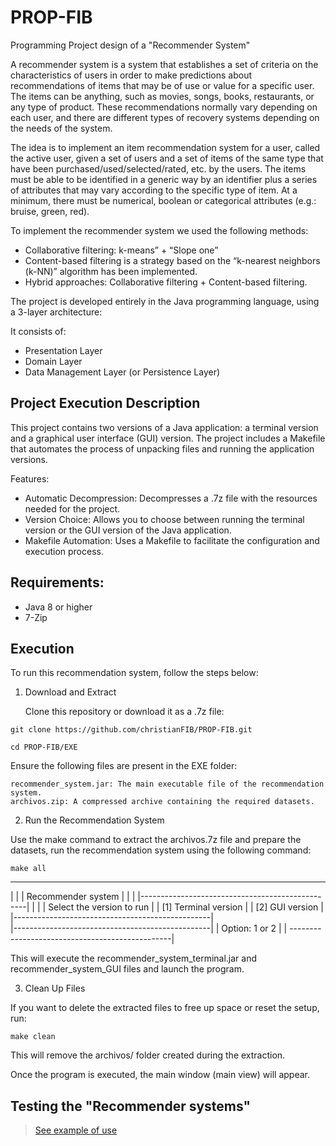 # PROP-FIB
Programming Project design of a "Recommender System"

A recommender system is a system that establishes a set of criteria on the characteristics of users in order to make predictions about recommendations of items that may be of use or value for a specific user. The items can be anything, such as movies, songs, books, restaurants, or any type of product. These recommendations normally vary depending on each user, and there are different types of recovery systems depending on the needs of the system.

The idea is to implement an item recommendation system for a user, called the active user, given a set of users and a set of items of the same type that have been purchased/used/selected/rated, etc. by the users. The items must be able to be identified in a generic way by an identifier plus a series of attributes that may vary according to the specific type of item. At a minimum, there must be numerical, boolean or categorical attributes (e.g.: bruise, green, red).

To implement the recommender system we used the following methods:

- Collaborative filtering: k-means” + “Slope one”
- Content-based filtering is a strategy based on the “k-nearest neighbors (k-NN)” algorithm has been implemented.
- Hybrid approaches: Collaborative filtering + Content-based filtering.

The project is developed entirely in the Java programming language, using a 3-layer architecture:

It consists of:
- Presentation Layer
- Domain Layer
- Data Management Layer (or Persistence Layer)

## Project Execution Description

This project contains two versions of a Java application: a terminal version and a graphical user interface (GUI) version. The project includes a Makefile that automates the process of unpacking files and running the application versions.

Features:

- Automatic Decompression: Decompresses a .7z file with the resources needed for the project.
- Version Choice: Allows you to choose between running the terminal version or the GUI version of the Java application.
- Makefile Automation: Uses a Makefile to facilitate the configuration and execution process.

## Requirements:

- Java 8 or higher
- 7-Zip
## Execution

To run this recommendation system, follow the steps below:
1. Download and Extract

    Clone this repository or download it as a .7z file:
 > 

    git clone https://github.com/christianFIB/PROP-FIB.git
 >

    cd PROP-FIB/EXE

Ensure the following files are present in the EXE folder:

    recommender_system.jar: The main executable file of the recommendation system.
    archivos.zip: A compressed archive containing the required datasets.

    
2. Run the Recommendation System

Use the make command to extract the archivos.7z file and prepare the datasets, run the recommendation system using the following command:

    make all

---------------------------------------------------
|                                                 |
|             Recommender system                  |
|                                                 |
|-------------------------------------------------|
|                                                 |
|             Select the version to run           |
|             [1] Terminal version                |
|             [2] GUI version                     |
|-------------------------------------------------|                                        
|-------------------------------------------------|
| Option: 1 or 2                                  | 
| ------------------------------------------------|

This will execute the recommender_system_terminal.jar and recommender_system_GUI files and launch the program.

3. Clean Up Files

If you want to delete the extracted files to free up space or reset the setup, run:

    make clean
    
This will remove the archivos/ folder created during the extraction.

Once the program is executed, the main window (main view) will appear.

## Testing the "Recommender systems"

> [See example of use](DOCS/Testing_the_recommender.pdf)

